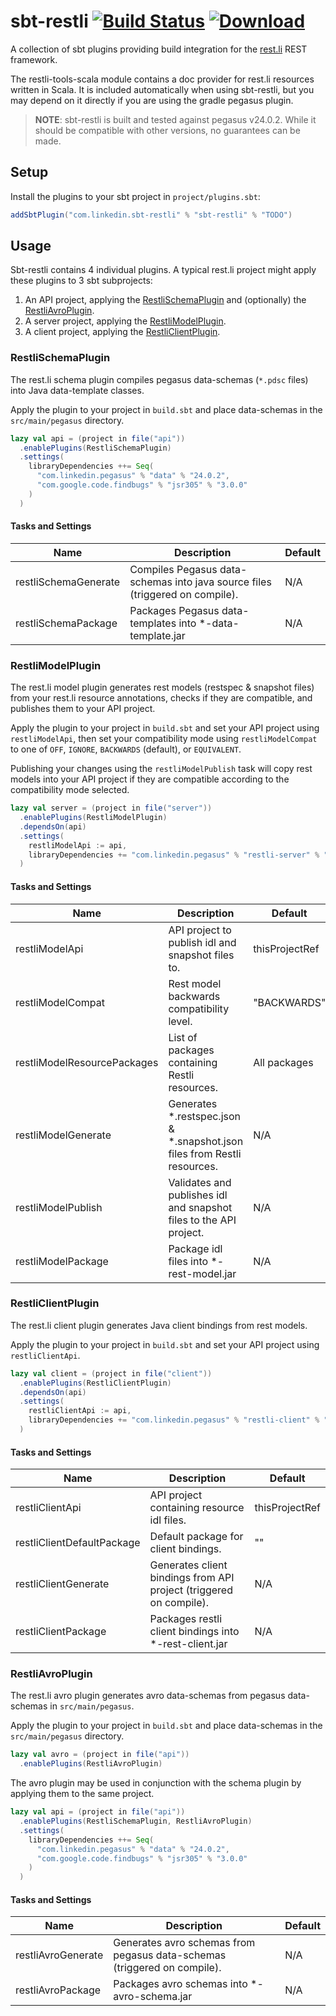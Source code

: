 # sbt-restli  [![Build Status](https://travis-ci.org/linkedin/sbt-restli.svg?branch=master)](https://travis-ci.org/linkedin/sbt-restli) [ ![Download](https://api.bintray.com/packages/sbt-restli/sbt-plugins/sbt-restli/images/download.svg) ](https://bintray.com/sbt-restli/sbt-plugins/sbt-restli/_latestVersion)

A collection of sbt plugins providing build integration for the [rest.li](https://github.com/linkedin/rest.li) REST framework.

The restli-tools-scala module contains a doc provider for rest.li resources written in Scala. It is included automatically when using sbt-restli, but you may depend on it directly if you are using the gradle pegasus plugin. 

> **NOTE**: sbt-restli is built and tested against pegasus v24.0.2. While it should be compatible with other versions, no guarantees can be made.

Setup
-----

Install the plugins to your sbt project in `project/plugins.sbt`:
```scala
addSbtPlugin("com.linkedin.sbt-restli" % "sbt-restli" % "TODO")
```

Usage
-----

Sbt-restli contains 4 individual plugins. A typical rest.li project might apply these plugins to 3 sbt subprojects:

1) An API project, applying the [RestliSchemaPlugin](#restlischemaplugin) and (optionally) the [RestliAvroPlugin](#restliavroplugin).
2) A server project, applying the [RestliModelPlugin](#restlimodelplugin).
3) A client project, applying the [RestliClientPlugin](#restliclientplugin).

### RestliSchemaPlugin

The rest.li schema plugin compiles pegasus data-schemas (`*.pdsc` files) into Java data-template classes.

Apply the plugin to your project in `build.sbt` and place data-schemas in the `src/main/pegasus` directory.

```scala
lazy val api = (project in file("api"))
  .enablePlugins(RestliSchemaPlugin)
  .settings(
    libraryDependencies ++= Seq(
      "com.linkedin.pegasus" % "data" % "24.0.2",
      "com.google.code.findbugs" % "jsr305" % "3.0.0"
    )
  )
```

#### Tasks and Settings

|Name|Description|Default|
|----|-----------|-------|
|restliSchemaGenerate|Compiles Pegasus data-schemas into java source files (triggered on compile).|N/A|
|restliSchemaPackage|Packages Pegasus data-templates into *-data-template.jar|N/A|

### RestliModelPlugin

The rest.li model plugin generates rest models (restspec & snapshot files) from your rest.li resource annotations, checks if they are compatible, and publishes them to your API project.

Apply the plugin to your project in `build.sbt` and set your API project using `restliModelApi`, then set your compatibility mode using `restliModelCompat` to one of `OFF`, `IGNORE`, `BACKWARDS` (default), or `EQUIVALENT`. 

Publishing your changes using the `restliModelPublish` task will copy rest models into your API project if they are compatible according to the compatibility mode selected.

```scala
lazy val server = (project in file("server"))
  .enablePlugins(RestliModelPlugin)
  .dependsOn(api)
  .settings(
    restliModelApi := api,
    libraryDependencies += "com.linkedin.pegasus" % "restli-server" % "24.0.2"
  )
```

#### Tasks and Settings

|Name|Description|Default|
|----|-----------|-------|
|restliModelApi|API project to publish idl and snapshot files to.|thisProjectRef|
|restliModelCompat|Rest model backwards compatibility level.|"BACKWARDS"|
|restliModelResourcePackages|List of packages containing Restli resources.|All packages|
|restliModelGenerate|Generates *.restspec.json & *.snapshot.json files from Restli resources.|N/A|
|restliModelPublish|Validates and publishes idl and snapshot files to the API project.|N/A|
|restliModelPackage|Package idl files into *-rest-model.jar|N/A|

### RestliClientPlugin

The rest.li client plugin generates Java client bindings from rest models.

Apply the plugin to your project in `build.sbt` and set your API project using `restliClientApi`.

```scala
lazy val client = (project in file("client"))
  .enablePlugins(RestliClientPlugin)
  .dependsOn(api)
  .settings(
    restliClientApi := api,
    libraryDependencies += "com.linkedin.pegasus" % "restli-client" % "24.0.2"
  )
```

#### Tasks and Settings

|Name|Description|Default|
|----|-----------|-------|
|restliClientApi|API project containing resource idl files.|thisProjectRef|
|restliClientDefaultPackage|Default package for client bindings.|""|
|restliClientGenerate|Generates client bindings from API project (triggered on compile).|N/A|
|restliClientPackage|Packages restli client bindings into *-rest-client.jar|N/A|

### RestliAvroPlugin

The rest.li avro plugin generates avro data-schemas from pegasus data-schemas in `src/main/pegasus`.

Apply the plugin to your project in `build.sbt` and place data-schemas in the `src/main/pegasus` directory.

```scala
lazy val avro = (project in file("api"))
  .enablePlugins(RestliAvroPlugin)
```
 
The avro plugin may be used in conjunction with the schema plugin by applying them to the same project.

```scala
lazy val api = (project in file("api"))
  .enablePlugins(RestliSchemaPlugin, RestliAvroPlugin)
  .settings(
    libraryDependencies ++= Seq(
      "com.linkedin.pegasus" % "data" % "24.0.2",
      "com.google.code.findbugs" % "jsr305" % "3.0.0"
    )
  )
```

#### Tasks and Settings

|Name|Description|Default|
|----|-----------|-------|
|restliAvroGenerate|Generates avro schemas from pegasus data-schemas (triggered on compile).|N/A|
|restliAvroPackage|Packages avro schemas into *-avro-schema.jar|N/A|
